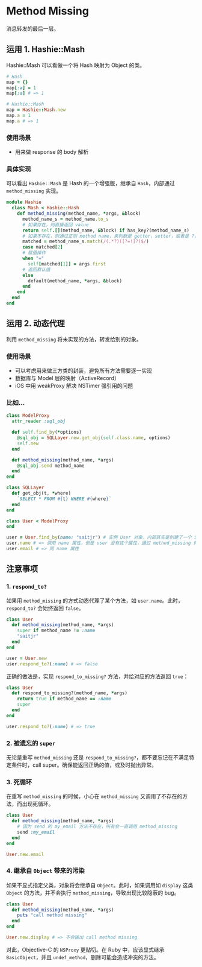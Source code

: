 # Method Missing

消息转发的最后一层。

## 运用 1. Hashie::Mash

Hashie::Mash 可以看做一个将 Hash 映射为 Object 的类。

```ruby
# Hash
map = {}
map[:a] = 1
map[:a] # => 1

# Hashie::Mash
map = Hashie::Mash.new
map.a = 1
map.a # => 1
```

### 使用场景

- 用来做 response 的 body 解析

### 具体实现

可以看出 `Hashie::Mash` 是 Hash 的一个增强版，继承自 `Hash`，内部通过 `method_missing` 实现。

```ruby
module Hashie
  class Mash < Hashie::Hash
    def method_missing(method_name, *args, &block)
      method_name_s = method_name.to_s
      # 如果存在，则直接返回 value
      return self.[](method_name, &block) if has_key?(method_name_s)
      # 如果不存在，则通过正则 method name，来判断是 getter，setter，或者是 ?，! 等
      matched = method_name_s.match(/(.*?)([?=!]?)$/)
      case matched[2]
      # 赋值操作
      when "="
        self[matched[1]] = args.first
      # 返回默认值
      else
        default(method_name, *args, &block)
      end
    end
  end
end
```

## 运用 2. 动态代理

利用 `method_missing` 将未实现的方法，转发给别的对象。

### 使用场景

- 可以考虑用来做三方类的封装，避免所有方法需要逐一实现
- 数据库与 Model 层的映射（ActiveRecord）
- iOS 中用 weakProxy 解决 NSTimer 强引用的问题

### 比如...

```ruby
class ModelProxy
  attr_reader :sql_obj

  def self.find_by(*options)
    @sql_obj = SQLLayer.new.get_obj(self.class.name, options)
    self.new
  end

  def method_missing(method_name, *args)
    @sql_obj.send method_name
  end
end

class SQLLayer
  def get_obj(t, *where)
    `SELECT * FROM #{t} WHERE #{where}`
  end
end

class User < ModelProxy
end

user = User.find_by(name: "saitjr") # 实例 User 对象，内部其实是创建了一个 SQL 的对象
user.name # => 调用 name 属性，但是 user 没有这个属性，通过 method_missing 转发给 SQL 对象处理
user.email # => 同 name 属性

```

## 注意事项

### 1. `respond_to?`

如果用 `method_missing` 的方式动态代理了某个方法，如 `user.name`。此时，`respond_to?` 会始终返回 `false`。

```ruby
class User
  def method_missing(method_name, *args)
    super if method_name != :name
    "saitjr"
  end
end

user = User.new
user.respond_to?(:name) # => false
```

正确的做法是，实现 `respond_to_missing?` 方法，并给对应的方法返回 `true`：

```ruby
class User
  def respond_to_missing?(method_name, *args)
    return true if method_name == :name
    super
  end
end

user.respond_to?(:name) # => true
```

### 2. 被遗忘的 `super`

无论是重写 `method_missing` 还是 `respond_to_missing?`，都不要忘记在不满足特定条件时，call super。确保能返回正确的值，或及时抛出异常。

### 3. 死循环

在重写 `method_missing` 的时候，小心在 `method_missing` 又调用了不存在的方法，而出现死循环。

```ruby
class User
  def method_missing(method_name, *args)
    # 因为 send 的 my_email 方法不存在，所有会一直调用 method_missing
    send :my_email
  end
end

User.new.email
```

### 4. 继承自 `Object` 带来的污染

如果不显式指定父类，对象将会继承自 `Object`。此时，如果调用如 `display` 这类 `Object` 的方法，并不会执行 `method_missing`，导致出现比较隐蔽的 bug。

```ruby
class User
  def method_missing(method_name, *args)
    puts "call method missing"
  end
end

User.new.display # => 不会输出 call method missing
```

对此，Objective-C 的 `NSProxy` 更贴切。在 Ruby 中，应该显式继承 `BasicObject`，并且 `undef_method`，删除可能会造成冲突的方法。
